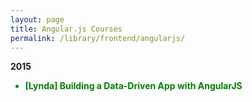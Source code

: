 ```yaml
---
layout: page
title: Angular.js Courses
permalink: /library/frontend/angularjs/
---
```


**2015**

<ul>
	<li style="color:green"><strong>[Lynda] Building a Data-Driven App with AngularJS </strong></li>
</ul>
